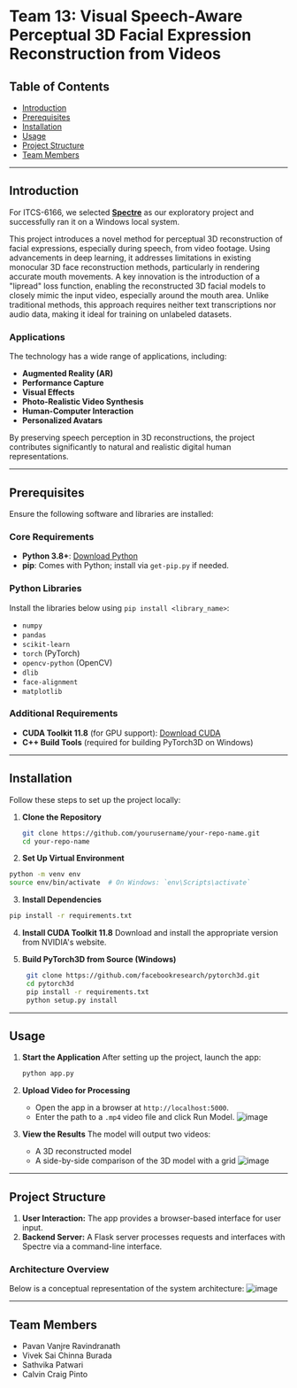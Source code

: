 # **Team 13: Visual Speech-Aware Perceptual 3D Facial Expression Reconstruction from Videos**

## **Table of Contents**
- [Introduction](#introduction)
- [Prerequisites](#prerequisites)
- [Installation](#installation)
- [Usage](#usage)
- [Project Structure](#project-structure)
- [Team Members](#team-members)

---

## **Introduction**
For ITCS-6166, we selected [**Spectre**](https://github.com/filby89/spectre) as our exploratory project and successfully ran it on a Windows local system.

This project introduces a novel method for perceptual 3D reconstruction of facial expressions, especially during speech, from video footage. Using advancements in deep learning, it addresses limitations in existing monocular 3D face reconstruction methods, particularly in rendering accurate mouth movements. A key innovation is the introduction of a "lipread" loss function, enabling the reconstructed 3D facial models to closely mimic the input video, especially around the mouth area. Unlike traditional methods, this approach requires neither text transcriptions nor audio data, making it ideal for training on unlabeled datasets.

### **Applications**  
The technology has a wide range of applications, including:
- **Augmented Reality (AR)**  
- **Performance Capture**  
- **Visual Effects**  
- **Photo-Realistic Video Synthesis**  
- **Human-Computer Interaction**  
- **Personalized Avatars**  

By preserving speech perception in 3D reconstructions, the project contributes significantly to natural and realistic digital human representations.

---

## **Prerequisites**

Ensure the following software and libraries are installed:

### **Core Requirements**
- **Python 3.8+**: [Download Python](https://www.python.org/)
- **pip**: Comes with Python; install via `get-pip.py` if needed.

### **Python Libraries**
Install the libraries below using `pip install <library_name>`:
- `numpy`
- `pandas`
- `scikit-learn`
- `torch` (PyTorch)
- `opencv-python` (OpenCV)
- `dlib`
- `face-alignment`
- `matplotlib`

### **Additional Requirements**
- **CUDA Toolkit 11.8** (for GPU support): [Download CUDA](https://developer.nvidia.com/cuda-downloads)
- **C++ Build Tools** (required for building PyTorch3D on Windows)

---

## **Installation**

Follow these steps to set up the project locally:

1. **Clone the Repository**  
   ```bash
   git clone https://github.com/yourusername/your-repo-name.git
   cd your-repo-name
   ```

2.  **Set Up Virtual Environment**
   ```bash
  python -m venv env
  source env/bin/activate  # On Windows: `env\Scripts\activate`
  ```

3. **Install Dependencies**
  ```bash
  pip install -r requirements.txt
  ```

4. **Install CUDA Toolkit 11.8**
  Download and install the appropriate version from NVIDIA's website.

5. **Build PyTorch3D from Source (Windows)**
   ```bash
    git clone https://github.com/facebookresearch/pytorch3d.git
    cd pytorch3d
    pip install -r requirements.txt
    python setup.py install
   ```

---

## **Usage**

1. **Start the Application**
   After setting up the project, launch the app:
   ```bash
   python app.py
   ```

2. **Upload Video for Processing**
   - Open the app in a browser at `http://localhost:5000`.
   - Enter the path to a `.mp4` video file and click Run Model.
     ![image](https://github.com/user-attachments/assets/49be24b7-4994-4991-8d96-14d7ab651425)

  
3. **View the Results**
   The model will output two videos:
   - A 3D reconstructed model
   - A side-by-side comparison of the 3D model with a grid
     ![image](https://github.com/user-attachments/assets/ff133d97-2af1-43f1-b837-007b6da0301a)

  
---

## **Project Structure**

1. **User Interaction:** The app provides a browser-based interface for user input.
2. **Backend Server:** A Flask server processes requests and interfaces with Spectre via a command-line interface.

### Architecture Overview
Below is a conceptual representation of the system architecture:
![image](https://github.com/user-attachments/assets/4ee8400a-d6ac-4ff9-a98c-3d4aaa845cb0)

---
## **Team Members**
- Pavan Vanjre Ravindranath
- Vivek Sai Chinna Burada
- Sathvika Patwari
- Calvin Craig Pinto

  
